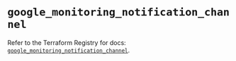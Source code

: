 # `google_monitoring_notification_channel`

Refer to the Terraform Registry for docs: [`google_monitoring_notification_channel`](https://registry.terraform.io/providers/hashicorp/google/6.36.0/docs/resources/monitoring_notification_channel).
